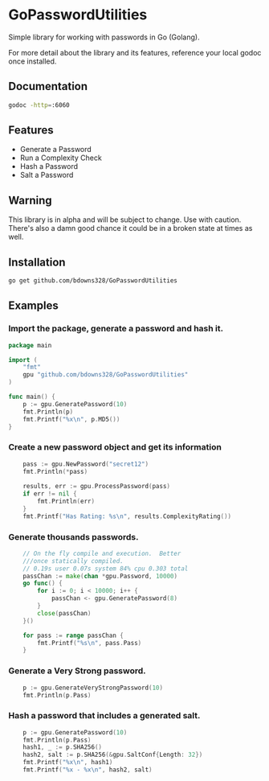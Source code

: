 # GoPasswordUtilities

Simple library for working with passwords in Go (Golang).

For more detail about the library and its features, reference your local godoc once installed.

## Documentation

```bash
godoc -http=:6060
```

## Features 

- Generate a Password
- Run a Complexity Check
- Hash a Password
- Salt a Password

## Warning

This library is in alpha and will be subject to change.  Use with caution.  There's also a damn good chance it 
could be in a broken state at times as well.

## Installation

```bash
go get github.com/bdowns328/GoPasswordUtilities
```

## Examples

### Import the package, generate a password and hash it.

```Go
package main

import (
	"fmt"
	gpu "github.com/bdowns328/GoPasswordUtilities"
)

func main() {
	p := gpu.GeneratePassword(10)
	fmt.Println(p)
	fmt.Printf("%x\n", p.MD5())
}
```

### Create a new password object and get its information

```Go
    pass := gpu.NewPassword("secret12")
    fmt.Println(*pass)
    
    results, err := gpu.ProcessPassword(pass)
    if err != nil {
        fmt.Println(err)
    }
    fmt.Printf("Has Rating: %s\n", results.ComplexityRating())
```

### Generate thousands passwords.

```Go
    // On the fly compile and execution.  Better 
    ///once statically compiled.
    // 0.19s user 0.07s system 84% cpu 0.303 total
    passChan := make(chan *gpu.Password, 10000)
    go func() {
        for i := 0; i < 10000; i++ {
            passChan <- gpu.GeneratePassword(8)
        }
        close(passChan)
    }()

    for pass := range passChan {
        fmt.Printf("%s\n", pass.Pass)
    }
```

### Generate a Very Strong password.
 
```Go
    p := gpu.GenerateVeryStrongPassword(10)
    fmt.Println(p.Pass)
```

### Hash a password that includes a generated salt.

```Go
    p := gpu.GeneratePassword(10)
    fmt.Println(p.Pass)
    hash1, _ := p.SHA256()
    hash2, salt := p.SHA256(&gpu.SaltConf{Length: 32})
    fmt.Printf("%x\n", hash1)
    fmt.Printf("%x - %x\n", hash2, salt)   
```